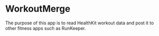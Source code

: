 # WorkoutMerge
The purpose of this app is to read HealthKit workout data and post it to other fitness apps such as RunKeeper.
